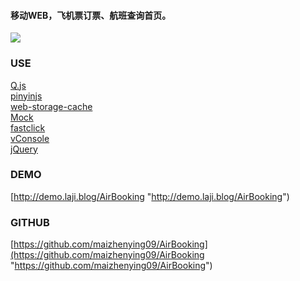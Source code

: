 #### 移动WEB，飞机票订票、航班查询首页。
![](https://o7y8mvdbc.qnssl.com/tc/uploads/1804/160348517605.png)

### USE
[Q.js](https://github.com/itorr/q.js "Q.js") <br/>
[pinyinjs](https://github.com/sxei/pinyinjs "pinyinjs") <br/>
[web-storage-cache](https://github.com/WQTeam/web-storage-cache "web-storage-cache") <br/>
[Mock](https://github.com/nuysoft/Mock "Mock") <br/>
[fastclick](https://github.com/ftlabs/fastclick "fastclick") <br/>
[vConsole](https://github.com/Tencent/vConsole "vConsole") <br/>
[jQuery](https://github.com/jquery/jquery "jquery")

### DEMO
[http://demo.laji.blog/AirBooking "http://demo.laji.blog/AirBooking")

### GITHUB
[https://github.com/maizhenying09/AirBooking](https://github.com/maizhenying09/AirBooking "https://github.com/maizhenying09/AirBooking")
